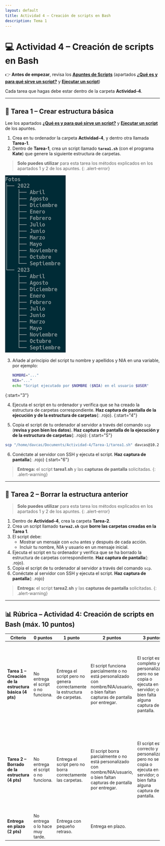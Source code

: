 ```yaml
---
layout: default
title: Actividad 4 – Creación de scripts en Bash
description: Tema 1
---
```


# 💻 Actividad 4 – Creación de scripts en Bash

👉 **Antes de empezar**, revisa los [**Apuntes de Scripts**](../apuntes_scripts) (apartados [**¿Qué es y para qué sirve un script?**](../apuntes_scripts#-1-qué-es-y-para-qué-sirve-un-script) y [**Ejecutar un script**](../apuntes_scripts#%EF%B8%8F-2-ejecutar-un-script))

Cada tarea que hagas debe estar dentro de la carpeta **Actividad-4**.

---

## 🧩 Tarea 1 – Crear estructura básica

Lee los apartados [**¿Qué es y para qué sirve un script?**](../apuntes_scripts#-1-qué-es-y-para-qué-sirve-un-script) y [**Ejecutar un script**](../apuntes_scripts#%EF%B8%8F-2-ejecutar-un-script) de los apuntes.

1. Crea en tu ordenador la carpeta **Actividad-4**, y dentro otra llamada **Tarea-1**.  
2. Dentro de **Tarea-1**, crea un script llamado **`tarea1.sh`** (con el programa **Kate**) que genere la siguiente estructura de carpetas.

> **Solo puedes utilizar** para esta tarea los métodos explicados en los apartados 1 y 2 de los apuntes.
{: .alert-error}

![Tarea 1](./tarea-1.png)

3. Añade al principio del script tu nombre y apellidos y NIA en una variable, por ejemplo:  
   ```bash
   NOMBRE="..."
   NIA="..."
   echo "Script ejecutado por $NOMBRE ($NIA) en el usuario $USER"
   ```
{:start="3"}

4. Ejecuta el script en tu ordenador y verifica que se ha creado la estructura de carpetas correspondiente. **Haz captura de pantalla de la ejecución y de la estructura de carpetas**{: .rojo}.
{:start="4"}

5. Copia el script de tu ordenador al servidor a través del comando `scp` (**revisa y pon bien los datos**). **Haz captura de pantalla de la ejecución y de la estructura de carpetas**{: .rojo}:
{:start="5"}

```bash
scp "/home/davcas/Documents/Actividad-4/Tarea-1/tarea1.sh" davcas@10.2.5.50:/home/davcas
```

6. Conéctate al servidor con SSH y ejecuta el script. **Haz captura de pantalla**{: .rojo}
{:start="6"}

> **Entrega:** el script **tarea1.sh** y las **capturas de pantalla** solicitadas.
{: .alert-warning}

---

## 🧹 Tarea 2 – Borrar la estructura anterior

> **Solo puedes utilizar** para esta tarea los métodos explicados en los apartados 1 y 2 de los apuntes.
{: .alert-error}

1. Dentro de **Actividad-4**, crea la carpeta **Tarea-2**.  
2. Crea un script llamado **`tarea2.sh`** que **borre las carpetas creadas en la Tarea 1**.  
3. El script debe:
   - Mostrar un mensaje con `echo` antes y después de cada acción.
   - Incluir tu nombre, NIA y usuario en un mensaje inicial.
4. Ejecuta el script en tu ordenador y verifica que se ha borrado la estructura de carpetas correspondiente. **Haz captura de pantalla**{: .rojo}.
5. Copia el script de tu ordenador al servidor a través del comando `scp`.
6. Conéctate al servidor con SSH y ejecuta el script. **Haz captura de pantalla**{: .rojo}

> **Entrega:** el script **tarea2.sh** y las **capturas de pantalla** solicitadas.
{: .alert-warning}

---

## 📊 Rúbrica – Actividad 4: Creación de scripts en Bash (máx. 10 puntos)

| Criterio                                               | 0 puntos                            | 1 punto                                                                   | 2 puntos                                                                        | 3 puntos                                                                            | 4 puntos                                                                                                                                                                         |
| ------------------------------------------------------ | ----------------------------------- | ------------------------------------------------------------------------- | ------------------------------------------------------------------------------- | ----------------------------------------------------------------------------------- | -------------------------------------------------------------------------------------------------------------------------------------------------------------------------------- |
| **Tarea 1 – Creación de la estructura básica (4 pts)** | No entrega el script o no funciona. | Entrega el script pero no genera correctamente la estructura de carpetas. | El script funciona parcialmente o no está personalizado con nombre/NIA/usuario, o bien faltan capturas de pantalla por entregar. | El script está completo y personalizado, pero no se copia o ejecuta en el servidor; o bien falta alguna captura de pantalla. | Entrega el script completo, personalizado (nombre, NIA, usuario, fecha, equipo), lo ejecuta correctamente en su ordenador y también en el servidor con las capturas solicitadas. |
| **Tarea 2 – Borrado de la estructura (4 pts)**         | No entrega el script o no funciona. | Entrega el script pero no borra correctamente las carpetas.               | El script borra parcialmente o no está personalizado con nombre/NIA/usuario, o bien faltan capturas de pantalla por entregar.    | El script está correcto y personalizado, pero no se copia o ejecuta en el servidor; o bien falta alguna captura de pantalla. | Entrega el script completo, personalizado (nombre, NIA, usuario, fecha, equipo), lo ejecuta correctamente en su ordenador y también en el servidor con las capturas solicitadas. |
| **Entrega en plazo (2 pts)**                           | No entrega o lo hace muy tarde.     | Entrega con pequeño retraso.                                              | Entrega en plazo.                                                               |                                                                                     |                                                                                                                                                                                  |
